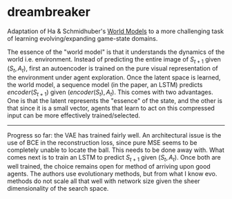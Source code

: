 # dreambreaker

Adaptation of Ha & Schmidhuber's [World Models](https://arxiv.org/abs/1803.10122) to a more challenging task of learning evolving/expanding game-state domains.

The essence of the "world model" is that it understands the dynamics of the world i.e. environment. Instead of predicting the entire image of $S_{t+1}$ given $(S_t, A_t)$, first an autoencoder is trained on the pure visual representation of the environment under agent exploration. Once the latent space is learned, the world model, a sequence model (in the paper, an LSTM) predicts $encoder(S_{t+1})$ given $(encoder(S_t), A_t)$. This comes with two advantages. One is that the latent represents the "essence" of the state, and the other is that since it is a small vector, agents that learn to act on this compressed input can be more effectively trained/selected.

---------------------------------

Progress so far: the VAE has trained fairly well. An architectural issue is the use of BCE in the reconstruction loss, since pure MSE seems to be completely unable to locate the ball. This needs to be done away with. What comes next is to train an LSTM to predict $S_{t+1}$ given $(S_t, A_t)$. Once both are well trained, the choice remains open for method of arriving upon good agents. The authors use evolutionary methods, but from what I know evo. methods do not scale all that well with network size given the sheer dimensionality of the search space.
